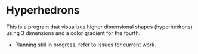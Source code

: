# Hyperhedrons

This is a program that visualizes higher dimensional shapes (hyperhedrons) using 3 dimensions and a color gradient for the fourth.

 - Planning still in progress, refer to issues for current work.
